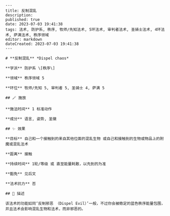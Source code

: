 
    ---
    title: 反制混乱
    description: 
    published: true
    date: 2023-07-03 19:41:38
    tags: 法术, 防护系, 秩序, 牧师/先知法术, 5环法术, 审判者法术, 圣骑士法术, 4环法术, 萨满法术, 秩序领域
    editor: markdown
    dateCreated: 2023-07-03 19:41:38
    ---

    # **反制混乱** *Dispel chaos*

    **学派** 防护系 \[秩序\] 

    **领域** 秩序领域 5

    **环位** 牧师/先知 5, 审判者 5, 圣骑士 4, 萨满 5

    ## 🪄 施放

    **施法时间** 1 标准动作

    **成分** 语言, 姿势, 圣徽

    ## ✨ 效果 

    **目标** 自己和一个接触到的来自其他位面的混乱生物 或自己和接触到的生物或物品上的附魔或混乱法术 

    **距离** 接触  

    **持续时间** 1轮/等级 或 直至能量耗散，以先到的为准 

    **豁免** 见后文

    **法术抗力** 否

    ## 📖 描述

    该法术的功能如同‘反制邪恶 （Dispel Evil）’一般，不过你会被稳定的蓝色秩序能量包围，并且法术会影响混乱生物和法术，而非邪恶的。
    